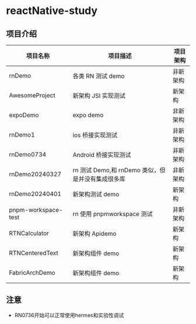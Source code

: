 # reactNative-study

## 项目介绍

| 项目名称            | 项目描述                                          | 项目架构 |
| ------------------- | ------------------------------------------------- | -------- |
| rnDemo              | 各类 RN 测试 demo                                 | 非新架构 |
| AwesomeProject      | 新架构 JSI 实现测试                               | 新架构   |
| expoDemo            | expo demo                                         | 非新架构 |
| rnDemo1             | ios 桥接实现测试                                  | 非新架构 |
| rnDemo0734          | Android 桥接实现测试                              | 非新架构 |
| rnDemo20240327      | rn 测试 Demo,和 rnDemo 类似，但是并没有集成很多库 | 非新架构 |
| rnDemo20240401      | 新架构测试 demo                                   | 新架构   |
| pnpm-workspace-test | rn 使用 pnpmworkspace 测试                        | 非新架构 |
| RTNCalculator       | 新架构 Apidemo                                    | 新架构   |
| RTNCenteredText     | 新架构组件 demo                                   | 新架构   |
| FabricArchDemo     | 新架构组件 demo                                   | 新架构   |

## 注意

- RN0736开始可以正常使用hermes和实验性调试